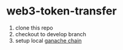 # web3-token-transfer

1. clone this repo
2. checkout to develop branch
3. setup local [ganache chain](http://trufflesuite.com/ganache/)
